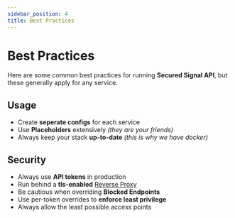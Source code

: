 ```yaml
---
sidebar_position: 4
title: Best Practices
---
```


# Best Practices

Here are some common best practices for running **Secured Signal API**, but these generally apply for any service.

## Usage

- Create **seperate configs** for each service
- Use **Placeholders** extensively _(they are your friends)_
- Always keep your stack **up-to-date** _(this is why we have docker)_

## Security

- Always use **API tokens** in production
- Run behind a **tls-enabled** [Reverse Proxy](./reverse-proxy/overview)
- Be cautious when overriding **Blocked Endpoints**
- Use per-token overrides to **enforce least privilege**
- Always allow the least possible access points
